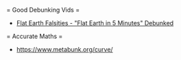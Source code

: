 = Good Debunking Vids = 

- [Flat Earth Falsities - "Flat Earth in 5 Minutes" Debunked](https://www.youtube.com/watch?v=VbVmM9ymjxA)

= Accurate Maths = 

- https://www.metabunk.org/curve/
